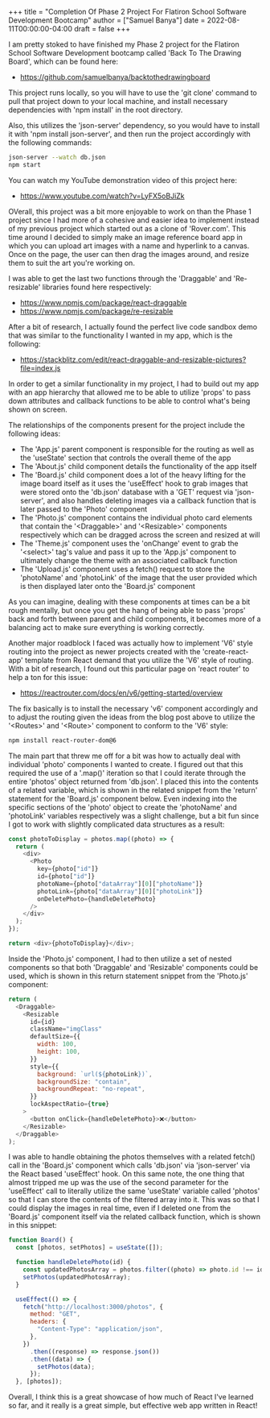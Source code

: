 +++
title = "Completion Of Phase 2 Project For Flatiron School Software Development Bootcamp"
author = ["Samuel Banya"]
date = 2022-08-11T00:00:00-04:00
draft = false
+++

I am pretty stoked to have finished my Phase 2 project for the Flatiron School Software Development bootcamp called 'Back To The Drawing Board', which can be found here:

-   <https://github.com/samuelbanya/backtothedrawingboard>

This project runs locally, so you will have to use the 'git clone' command to pull that project down to your local machine, and install necessary dependencies with 'npm install' in the root directory.

Also, this utilizes the 'json-server' dependency, so you would have to install it with 'npm install json-server', and then run the project accordingly with the following commands:

```bash
json-server --watch db.json
npm start
```

You can watch my YouTube demonstration video of this project here:

-   <https://www.youtube.com/watch?v=LyFX5oBJiZk>

OVerall, this project was a bit more enjoyable to work on than the Phase 1 project since I had more of a cohesive and easier idea to implement instead of my previous project which started out as a clone of 'Rover.com'. This time around I decided to simply make an image reference board app in which you can upload art images with a name and hyperlink to a canvas. Once on the page, the user can then drag the images around, and resize them to suit the art you're working on.

I was able to get the last two functions through the 'Draggable' and 'Re-resizable' libraries found here respectively:

-   <https://www.npmjs.com/package/react-draggable>
-   <https://www.npmjs.com/package/re-resizable>

After a bit of research, I actually found the perfect live code sandbox demo that was similar to the functionality I wanted in my app, which is the following:

-   <https://stackblitz.com/edit/react-draggable-and-resizable-pictures?file=index.js>

In order to get a similar functionality in my project, I had to build out my app with an app hierarchy that allowed me to be able to utilize 'props' to pass down attributes and callback functions to be able to control what's being shown on screen.

The relationships of the components present for the project include the following ideas:

-   The 'App.js' parent component is responsible for the routing as well as the 'useState' section that controls the overall theme of the app
-   The 'About.js' child component details the functionality of the app itself
-   The 'Board.js' child component does a lot of the heavy lifting for the image board itself as it uses the 'useEffect' hook to grab images that were stored onto the 'db.json' database with a 'GET' request via 'json-server', and also handles deleting images via a callback function that is later passed to the 'Photo' component
-   The 'Photo.js' component contains the individual photo card elements that contain the '&lt;Draggable&gt;' and '&lt;Resizable&gt;' components respectively which can be dragged across the screen and resized at will
-   The 'Theme.js' component uses the 'onChange' event to grab the '&lt;select&gt;' tag's value and pass it up to the 'App.js' component to ultimately change the theme with an associated callback function
-   The 'Upload.js' component uses a fetch() request to store the 'photoName' and 'photoLink' of the image that the user provided which is then displayed later onto the 'Board.js' component

As you can imagine, dealing with these components at times can be a bit rough mentally, but once you get the hang of being able to pass 'props' back and forth between parent and child components, it becomes more of a balancing act to make sure everything is working correctly.

Another major roadblock I faced was actually how to implement 'V6' style routing into the project as newer projects created with the 'create-react-app' template from React demand that you utilize the 'V6' style of routing. With a bit of research, I found out this particular page on 'react router' to help a ton for this issue:

-   <https://reactrouter.com/docs/en/v6/getting-started/overview>

The fix basically is to install the necessary 'v6' component accordingly and to adjust the routing given the ideas from the blog post above to utilize the '&lt;Routes&gt;' and '&lt;Route&gt;' component to conform to the 'V6' style:

```bash
npm install react-router-dom@6
```

The main part that threw me off for a bit was how to actually deal with individual 'photo' components I wanted to create. I figured out that this required the use of a '.map()' iteration so that I could iterate through the entire 'photos' object returned from 'db.json'. I placed this into the contents of a related variable, which is shown in the related snippet from the 'return' statement for the 'Board.js' component below. Even indexing into the specific sections of the 'photo' object to create the 'photoName' and 'photoLink' variables respectively was a slight challenge, but a bit fun since I got to work with slightly complicated data structures as a result:

```js
const photoToDisplay = photos.map((photo) => {
  return (
    <div>
      <Photo
        key={photo["id"]}
        id={photo["id"]}
        photoName={photo["dataArray"][0]["photoName"]}
        photoLink={photo["dataArray"][0]["photoLink"]}
        onDeletePhoto={handleDeletePhoto}
      />
    </div>
  );
});

return <div>{photoToDisplay}</div>;
```

Inside the 'Photo.js' component, I had to then utilize a set of nested components so that both 'Draggable' and 'Resizable' components could be used, which is shown in this return statement snippet from the 'Photo.js' component:

```js
return (
  <Draggable>
    <Resizable
      id={id}
      className="imgClass"
      defaultSize={{
        width: 100,
        height: 100,
      }}
      style={{
        background: `url(${photoLink})`,
        backgroundSize: "contain",
        backgroundRepeat: "no-repeat",
      }}
      lockAspectRatio={true}
    >
      <button onClick={handleDeletePhoto}>❌</button>
    </Resizable>
  </Draggable>
);
```

I was able to handle obtaining the photos themselves with a related fetch() call in the 'Board.js' component which calls 'db.json' via 'json-server' via the React based 'useEffect' hook. On this same note, the one thing that almost tripped me up was the use of the second parameter for the 'useEffect' call to literally utilize the same 'useState' variable called 'photos' so that I can store the contents of the filtered array into it. This was so that I could display the images in real time, even if I deleted one from the 'Board.js' component itself via the related callback function, which is shown in this snippet:

```js
function Board() {
  const [photos, setPhotos] = useState([]);

  function handleDeletePhoto(id) {
    const updatedPhotosArray = photos.filter((photo) => photo.id !== id);
    setPhotos(updatedPhotosArray);
  }

  useEffect(() => {
    fetch("http://localhost:3000/photos", {
      method: "GET",
      headers: {
        "Content-Type": "application/json",
      },
    })
      .then((response) => response.json())
      .then((data) => {
        setPhotos(data);
      });
  }, [photos]);
```

Overall, I think this is a great showcase of how much of React I've learned so far, and it really is a great simple, but effective web app written in React!
